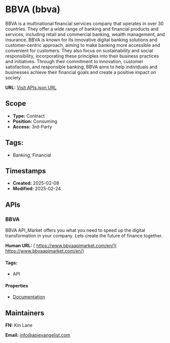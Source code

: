 # BBVA (bbva)
BBVA is a multinational financial services company that operates in over 30 countries. They offer a wide range of banking and financial products and services, including retail and commercial banking, wealth management, and insurance. BBVA is known for its innovative digital banking solutions and customer-centric approach, aiming to make banking more accessible and convenient for customers. They also focus on sustainability and social responsibility, incorporating these principles into their business practices and initiatives. Through their commitment to innovation, customer satisfaction, and responsible banking, BBVA aims to help individuals and businesses achieve their financial goals and create a positive impact on society.

**URL:** [Visit APIs.json URL](https://raw.githubusercontent.com/api-evangelist/bbva/refs/heads/main/apis.yml)

## Scope

- **Type:** Contract 
- **Position:** Consuming 
- **Access:** 3rd-Party 

## Tags:

 - Banking, Financial

## Timestamps

- **Created:** 2025-02-08 
- **Modified:** 2025-02-24 

## APIs

### BBVA
BBVA API_Market offers you what you need to speed up the digital transformation in your company. Lets create the future of finance together. 

**Human URL:** [ https://www.bbvaapimarket.com/en/]( https://www.bbvaapimarket.com/en/)


#### Tags:

 - API

#### Properties

- [Documentation]( https://www.bbvaapimarket.com/en/)

## Maintainers

**FN:** Kin Lane

**Email:** info@apievangelist.com

